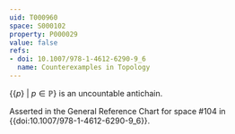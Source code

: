 ```yaml
---
uid: T000960
space: S000102
property: P000029
value: false
refs:
- doi: 10.1007/978-1-4612-6290-9_6
  name: Counterexamples in Topology
---
```


$\{\{p\}\ |\ p \in \mathbb{P}\}$ is an uncountable antichain.

Asserted in the General Reference Chart for space #104 in
{{doi:10.1007/978-1-4612-6290-9_6}}.
